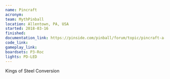 ```yaml
---
name: Pincraft
acronym:
team: MythPinball
location: Allentown, PA, USA
started: 2018-03-16
finished:
documentation_link: https://pinside.com/pinball/forum/topic/pincraft-a-homebrew-pinball-story 
code_link:
gameplay_link:
boardsets: P3-Roc
lights: PD-LED
---
```

Kings of Steel Conversion
